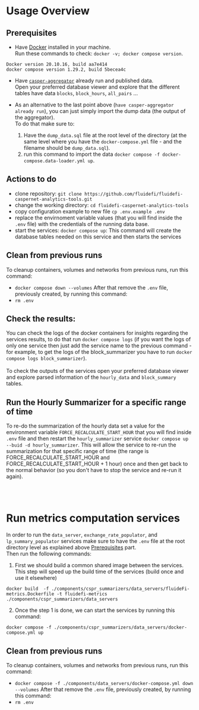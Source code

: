 # Usage Overview


## Prerequisites
- Have [Docker](https://www.docker.com/) installed in your machine. <br>
Run these commands to check: `docker -v; docker compose version`.
```
Docker version 20.10.16, build aa7e414
docker compose version 1.29.2, build 5becea4c
```
- Have [`casper-aggregator`](https://github.com/fluidefi/fluidefi-caspernet-aggregator-tools) already run and published data. <br>
Open your preferred database viewer and explore that the different tables have data `blocks`, `block_hours`, `all_pairs` ... <br>

- As an alternative to the last point above (`have casper-aggregator already run`), you can just simply import the dump data (the output of the aggregator).<br>
To do that make sure to:
  1. Have the `dump_data.sql` file at the root level of the directory (at the same level where you have the `docker-compose.yml` file - and the filename should be `dump_data.sql`).
  2. run this command to import the data `docker compose -f docker-compose.data-loader.yml up`.



## Actions to do
- clone repository: `git clone https://github.com/fluidefi/fluidefi-caspernet-analytics-tools.git`
- change the working directory: `cd fluidefi-caspernet-analytics-tools`
- copy configuration example to new file `cp .env.example .env`
- replace the envirnoment variable values (that you will find inside the `.env` file) with the credentials of the running data base.
- start the services: `docker compose up`: This command will create the database tables needed on this service and then starts the services


## Clean from previous runs
To cleanup containers, volumes and networks from previous runs, run this command: 
- `docker compose down --volumes`
After that remove the `.env` file, previously created, by running this command:
- `rm .env` 


## Check the results:

You can check the logs of the docker containers for insights regarding the services results, to do that run `docker compose logs` (if you want the logs of only one service then just add the service name to the previous command - for example, to get the logs of the block_summarizer you have to run `docker compose logs block_summarizer`).<br><br> 
To check the outputs of the services open your preferred database viewer and explore parsed information of the `hourly_data` and `block_summary` tables.


## Run the Hourly Summarizer for a specific range of time

To re-do the summarization of the hourly data set a value for the environment variable `FORCE_RECALCULATE_START_HOUR` that you will find inside `.env` file and then restart the `hourly_summarizer` service `docker compose up --buid -d hourly_summarizer`. This will allow the service to re-run the summarization for that specific range of time (the range is FORCE_RECALCULATE_START_HOUR and FORCE_RECALCULATE_START_HOUR + 1 hour) once and then get back to the normal behavior (so you don't have to stop the service and re-run it again).

<br><br>

# Run metrics computation services
In order to run the `data_server`, `exchange_rate_populator`, and `lp_summary_populator` services make sure to have the `.env` file at the root directory level as explained above [Prerequisites](#prerequisites) part. <br>
Then run the following commands: 
1. First we should build a common shared image between the services. This step will speed up the build time of the services (build once and use it elsewhere)<br>
```
docker build  -f ./components/cspr_summarizers/data_servers/fluideFi-metrics.Dockerfile -t fluidefi-metrics ./components/cspr_summarizers/data_servers 
```
2. Once the step 1 is done, we can start the services by running this command: <br>
```
docker compose -f ./components/cspr_summarizers/data_servers/docker-compose.yml up  
```

## Clean from previous runs
To cleanup containers, volumes and networks from previous runs, run this command: 
- `docker compose -f ./components/data_servers/docker-compose.yml down --volumes`
After that remove the `.env` file, previously created, by running this command:
- `rm .env`